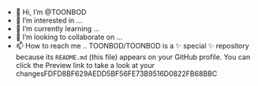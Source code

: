 - 👋 Hi, I’m @TOONBOD
- 👀 I’m interested in ...
- 🌱 I’m currently learning ...
- 💞️ I’m looking to collaborate on ...
- 📫 How to reach me ..
TOONBOD/TOONBOD is a ✨ special ✨ repository because its `README.md` (this file) appears on your GitHub profile.
You can click the Preview link to take a look at your changesFDFD8BF629AEDD5BF56FE73B9516D0822FB68BBC
